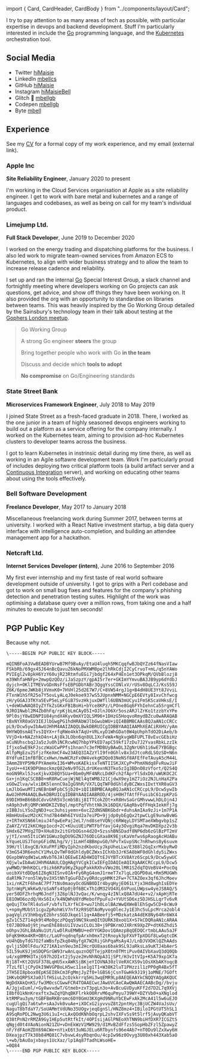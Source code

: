 import { Card, CardHeader, CardBody } from "../components/layout/Card";

I try to pay attention to as many areas of tech as possible, with particular
expertise in devops and backend development. Stuff I'm particularly
interested in include the [Go](https://golang.org) programming language, and
the [Kubernetes](https://kubernetes.io) orchestration tool.

## Social Media

-   Twitter [hiMaisie](https://twitter.com/hiMaisie)
-   LinkedIn [mbellcs](https://linkedin.com/in/mbellcs)
-   GitHub [hiMaisie](https://github.com/hiMaisie)
-   Instagram [hiMaisieBell](https://instagram.com/himaisiebell)
-   Glitch 🎏 [mbellgb](https://glitch.com/@mbellgb)
-   Codepen [mbellgb](https://codepen.io/mbellgb)
-   Byte [mbell](http://byte.co/mbell)

## Experience

See my <a isExternal href="/files/curriculum_vitae-maisie_bell.pdf">CV</a> for a formal
copy of my work experience, and my email (external link).

### Apple Inc

**Site Reliability Engineer**, January 2020 to present

I'm working in the Cloud Services organisation at Apple as a site reliability engineer. I get to work with bare metal and kubernetes and a range of languages and codebases, as well as being on call for my team's individual product.

### Limejump Ltd.

**Full Stack Developer**, June 2019 to December 2020

I worked on the energy trading and dispatching platforms for the business.
I also led work to migrate team-owned services from Amazon ECS to Kubernetes, to
align with wider business strategy and to allow the team to increase release
cadence and reliability.

I set up and ran the internal [Go](https://golang.org) Special Interest Group,
a slack channel and fortnightly meeting where developers working on Go projects
can ask questions, get advice, and show off things they have been working on. It
also provided the org with an opportunity to standardise on libraries between
teams. This was heavily inspired by the Go Working Group detailed by the
Sainsbury's technology team in their talk about testing at the [Gophers London
meetup](https://www.youtube.com/watch?v=zxUYSktrEXc).

> Go Working Group
>
> A strong Go engineer **steers** the group
>
> Bring together people who work with Go **in the team**
>
> Discuss and decide which **tools to adopt**
>
> **No compromise** on Go/Engineering standards

### State Street Bank

**Microservices Framework Engineer**, July 2018 to May 2019

I joined State Street as a fresh-faced graduate in 2018. There, I worked as the
one junior in a team of highly seasoned devops engineers working to build out a
platform as a service offering for the company internally. I worked on the
Kubernetes team, aiming to provision ad-hoc Kubernetes clusters to developer
teams across the business.

I got to learn Kubernetes in instrinsic detail during my time there, as well as
working in an Agile softawre development team. Work I'm particularly proud of
includes deploying two critical platform tools (a build artifact server and a
[Continuous Integration](https://concourse-ci.org) server), and working on
educating other teams about using the tools effectively.

### Bell Software Development

**Freelance Developer**, May 2017 to January 2018

Miscellaneous freelancing work during Summer 2017, between terms at university.
I worked with a React Native investment startup, a big data query interface
with intelligence auto-completion, and building an attendee management app
for a hackathon.

### Netcraft Ltd.

**Internet Services Developer (intern)**, June 2016 to September 2016

My first ever internship and my first taste of real world software
development outside of university. I got to grips with a Perl codebase and got
to work on small bug fixes and features for the company's phishing detection and
penetration testing suites. Highlight of the work was optimising a database
query over a million rows, from taking one and a half minutes to execute to just
ten seconds!

## PGP Public Key

Because why not.

    \-----BEGIN PGP PUBLIC KEY BLOCK-----

    mQINBFoA3VwBEADBYUrwB7Mf9BvAy/EtaU4luqh5MKCqqfwBJbQYZz64fNasVIaw
    FSkbRb/69gx45J64nBcQavuZ6kNoPMXWM0pe2lhRkCdjI2CyCrvoT+mL/q5nYAWo
    PVIEgl2v8pkH6YzY60ujR23RtmfuEGi7jbdgf264xP4En1et3OPkqM/QVbBlozj8
    m39WhfaHNFp+2mwpQzQOz/iJaSzpzY/gpAI5r7er+GKImYYmvuBA3JB9yp6dYdbJ
    dyjch+OKlITMEVvGDnNsFfsEBPGDbYABr3QggYssCONlxV/rUSv8OqLCJ/KsS59J
    Z6K/6pmeJWKb8jXVmxK0+7HVHl25d2E7W7/C+8VW54rgJ1g+B4dH8UE3Yt8JVviL
    FTxnW1hSfR25o7Y5ovLyALqJ0ekoe937wS5JUpnxNMM+NGCpE6EVty8IxvChfwcg
    zH/yGGAJ3TKYa5EvP5eLyFGiB7SvzHkjuxDWfll6UBN3mUCyu1FmSKScaVHksE/I
    \+deWUwNAQ8IyZYfkZsGKxFB1BoHi+bYce8KPz/LPOne8Gq6FYhIehnCa5SrgmCfl
    9JRO1Nwbl2M4Zb0hFq/rpKjbLmCAyO5I+OJlnJO6Xr5oszARJlZrKo1tzzbYxYPe
    9Pl0sjY8wEDNPIU84yndX4Kyv0mXYIQLSM96+1DHzG5HoqvoRmydBZcu0wARAQAB
    tBxNYXR0aGV3IEJlbGwgPG1hdHRAbWJlbGwubWU+iQI4BBMBCAAsBQJaAN1cCRCc
    pL9/Dcw5ywIbAwUJHhM4AAIZAQQLBwkDBRUICgIDBBYAAQIAAMhXEACiRXHV/yAm
    9HYWQ0smAETvsIQYX+rfqRWe4kkTAqU+VRLxyD1WhGDat0W4pUhphTdO2DiAeb/b
    VVjD+k+NAZzhkO4n+LAj8kJLObn6qn8UL1XcFeWA+NgkvgWBFUPLT8vEvcGEbiHz
    aCuNUhscbq2Ja5zJu0h1NCRcwNQ7hbpYPkED7apC59kf17zDu7J2YvasRbkLzzIk
    Ifjxo5wE9kFJsczWaUCwPPfs1hnan7c3efMDBUyBAwDL3ZgNrU6h1i6wE7YBGBgc
    AlfpMgEzu2SfjzfKeXmCF4w23AEQ3IAZzYlI9fn0Ghlv8x3dJtcoRdLSOzSD+N6n
    8YdfumI1mfBfBCcxHwn/mwWCRzFx0W4vekgKDQo03NeNSf8AFEfFeTAuyA5cM44L
    3AmmZ0YP5MkFPYAmeHxI36+WMvoKAEkisxTeNTIISKJXCyP+PhmXNdq8FvRuwJiF
    IyoU++41K9DPUmockmzQ82eNv9TG2LdrUKexnN3Tko5zIg3BDnO8zVfort/Q2S4Q
    moGN9Rxl5JseXjkvXD8QY5Ua+0bm0yMF4NRcLDdKFch2fAprYlSdxD0/uWUKOC2C
    Gx+jn1KqCSCBB8+mR8RwCuejWjNEl4qtWMBJ21CjdwX9ey1mZ7iOz2NJLnHaX2Pa
    xGOwZlva/wlxiBK5lennC9aIgG9hR/VX7LQqTWF0dGhldyBCZWxsIDxtYXR0aGV3
    LmJlbGwuMTIzNEBnbWFpbC5jb20+iQI1BBMBCAApBQJaAN1cCRCcpL9/Dcw5ywIb
    AwUJHhM4AAQLBwkDBRUICgIDBBYAAQIAABROD/4jsH0H7fAtfFFusibC61zpKPzG
    69DIH9mB66BdCdvvGhR5V3cmbSBij8ITTCokZOt+xR8HvSaGrGMhvwwLhDLOjn4J
    nA9ph3vRjQMPcWHDKIZVBql/mptPqfVhttNk3k16DQX/GAqRbvQfFHqkIekHfj7g
    zIBBJsLYSoZgND3+uc3uhsiyemn+6vcZZdNSNBKGbdr+duhsAmIAa9zJi+1m7P1A
    H8mHUoEwzM2cKCYnd7B44Wh6IYVd2a7eiPD+9jjdp0ybEgQx2tpwCLgE9unwBvWG
    z+IRTmXSN66lmiuJ4fqwEePaj2eL7/nd8seYVQNjc6RWqyLDYSMTaeXWbgvbp1sZ
    ZaAYZ/VI2kKCHgp1ocd+2C+KUuiUEiPWTFbfYavjG4y3OvgiRqa7mvDKDXpz2v3b
    SHdx6Z7MVg2TD+XHu83x2itGYbOGsn4d2O+5zsshBNSDadf8NP6db6zGlBzPT2mV
    yjYI/xnm5ItiCWV1GWuzOgDU9GZNJ76ODiGXaa8K9EjsKaVmfws6pRaogAcHUABu
    kYqueLUSJTonpGFidNLhg/V/j1LmHf4BBmpvG0/hPvTxGvpSNc7nRhwns8y6suvm
    39H/tll8xgCB/kXuFMfiMDyIph2nzdKboUcyJkpUheLLw/E388l2GqIxrMxbyRwO
    V3mG543R6eohCY1MvLQvTWF0dGhldyBCZWxsIChXb3JrKSA8bWF0dGhldy5iZWxs
    QGxpbWVqdW1wLmNvbT6JAlQEEwEIAD4WIQTtEJVYBTcXV8AYz6ScpL9/Dcw5ywUC
    XQjwlwIbAwUJHhM4AAULCQgHAgYVCgkICwIEFgIDAQIeAQIXgAAKCRCcpL9/Dcw5
    ywMWD/9HhKQCLr9izk6KPa9KyZkppPakkRXhvVWo20LlMR1S2dqTQVeBV4+PocOq
    uoibXVtdDDp6IZ6gN3ISnv0IA+Fy6RgG4omJ1rmeT7x7lgLzQGPD0aL+Rm5MUGWh
    daRlMk7ron5lWybv3XStNhTgGuFDZvyORdcypHMKt2Fw+7CTAZOex3qf6JhcMoev
    1xi/nKZtF6heAC7Pf7tNs0maoyOcdGNB0DIr4byqHyjEO61LYjx3Hd8wghIsEDYe
    3ptnWqPLWkKw9/oSaNfs45p0j0f6BCxTh1dM32VO4XL6VPuoLUWpsw4yeJS8AQ/S
    yer50DFZhrhqM6Jndfj3Z6plNJ3vQac/K/wnqy4zINlxQ8A7dU4e+v2/xApHjRTe
    E81OWO6ozdQ/HxS6Ix/k4NQWhU8YdMebofPpuFuJ+YVUtSD6xz5DJHSLLqrTv6vR
    qeQujTXeTRl4uSvF/vbfsTLXrfkC8+wu71h0LolBAzWwQXWeBlEhSgw5CD+8cWu9
    \+npmyMUbSt1cguZpRohWiV7nfXzR9SQTAoMyvogOlecJy1E3hc5uLpcMrca2obl4
    pagVglzV3hHbqyE2bhrsSGDJkqe1l1q+AABeefj5+MDzkatzA4dEK8Ny64Rr6WX4
    gZv1C5Z714qk9t4Mo0gczPQqq59NC9kumQItDURK38xoU1X+S7kCDQRaAN1cARAA
    t07JBO9aOj9tjnwnEhE88sUiIVzwiCLOi38+j9PBKrmOJXRrK9XpZP+dtK6Zhdi5
    oOhpvJGhL8AaNu1Ut/LwDlRuEMWBU+edYYGKDov1QAmzpBqQEDQCrtmbLAAu5aJF
    bFqK9HKm4KR+OBtc/LaUFnqdnqfpArxh0mxT2tRnoyk3pFXVFTpXDGf8LwGqtcDK
    vU4hQbyTdG7O2faWBsfpZkq04NyfgX7W2RijGhPqaMsAy4J/LnDJVXDKlQZhAAds
    gvlji5D0lFdu/XZ71KA1vn9eu3mI2HcrQU8aas6bak9SL9JaRksLa9uKTJ4bAerS
    5IL59uK9JjmSDQPGrGW93rwAnLquznOQTTejpX0tn0TMtiPuv0AIVbXavQ3dQ0Qb
    u4/xg0MMH3TxjG97h2OIxt2j5yze2HvNhNOpA31jSPt/H3vItVIp+K5A79xp1K7a
    Rj18T+Kt2QVGF378LqHU5xxAWKSjBKjeYIOVNA30zlVeRXCXS9v1OsXKbAKYoqcB
    7TzLfEljCPyOkI9WVGPBoLH5wc11se1g1T1+W38K2luT1PHzzil1zPP0gR4Bx5fT
    JTH5EI8pbox0EpKSEI8kCm3FgMmjJyZf0+lGBS6jCsnTGwHk9J19j1oMNE/7GOft
    1HKvbQRPSXJa0JlfHSiuL2cOzkkrrq5Hi3wqEMR9Lp8AEQEAAYkCNQQYAQgAKQUC
    WgDdXAkQnKS/fw3MOcsCGwwFCR4TOAAECwcJAwUVCAoCAwQWAAECAABcDg//bvju
    A/JgjxEuml/+Gy8wvxdwT/Gtmeb+zxT3pgLn3o+AvBcuGVDyuKFf2d7D2L7q9XVj
    I8bf01kNnKrexftx3wZqYQhqBKFlrkkO0RrvM6quPmyu739WY+DZYVb0+aXNglod
    ktRMPau3ym/tGBFBmRKBromc6DY0GmU3KXgHd9NRuYbCEwFxAk2McA41l5w6uEJO
    cugUlgQi7a6twh+sAaJvk0vuAe+iXOCxG2iyvvuZ8t2pntHyc3BjUCZW4VaJsUv/
    NaguT8bTdaY7/SoUAMmtVdUNo35UOgvjeqEgnSl/HNZ8mz4+IBiloIPGtUT5hSL1
    A9SqRoPDL2Nwg3U6i1uI+cLAxQOdKNhbOqrpL2shvIXFvSs9t5lrf5jAuyQKabVT
    Q38tPnN2rRMZA9Gy1HEp5utRtfkIt/4OPIsijAGlPNEoXhTNN9biHfDXR7ICGZtS
    qNgjd0t4VAoNionN21ZU+vDnEkWzV1MW929/d1MvBZdFfzs5SopHbZFzl5ZpawyZ
    nF/YdFAoHZDX69ACWe+nYixE6t3uNGJELu6RTbynfs96e4Ab7+nT0Du9lZxXwy6H
    DXeajpzT7k38b84MQ81C7vbvwL4syRbqnOu/4cpIw96z0Ovyg3U80xh443Xab5aO
    \+wb/bAuOajxbays1UcXaz/lp1Aq87fadhLWsoHE=
    =0Q84
    \-----END PGP PUBLIC KEY BLOCK-----
